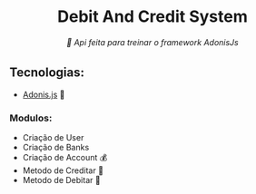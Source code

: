 <h1 align="center">
    Debit And Credit System
    <span class="iconify" data-icon="simple-icons:adonisjs" data-inline="false"></span>
</h1>

<h6 align="center">
  📘 Api feita para treinar o framework AdonisJs
</h6>

## Tecnologias:

- [Adonis.js](https://adonisjs.com/) 🚀

### Modulos:

- Criação de User
- Criação de Banks
- Criação de Account 💰
- Metodo de Creditar 💱
- Metodo de Debitar 💱

